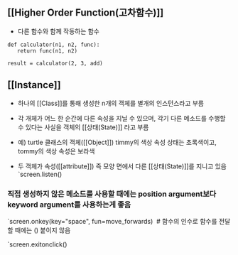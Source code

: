 
## [[Higher Order Function(고차함수)]]

- 다른 함수와 함께 작동하는 함수
```
def calculator(n1, n2, func):
   return func(n1, n2)

result = calculator(2, 3, add)
```


## [[Instance]]

- 하나의 [[Class]]를 통해 생성한 n개의 객체를 별개의 인스턴스라고 부름
- 각 개체가 어느 한 순간에 다른 속성을 지닐 수 있으며, 각기 다른 메소드를 수행할 수 있다는 사실을 객체의 [[상태(State)]] 라고 부름

-  예) turtle 클래스의 객체([[Object]]) timmy의 색상 속성 상태는 초록색이고, tommy의 색상 속성은 보라색

- 두 객체가 속성([[attribute]]) 즉 모양 면에서 다른 [[상태(State)]]를 지니고 있음
`screen.listen()


### 직접 생성하지 않은 메소드를 사용할 때에는 position argument보다 keyword argument를 사용하는게 좋음

`screen.onkey(key="space", fun=move_forwards)  # 함수의 인수로 함수를 전달할 때에는 () 붙이지 않음


`screen.exitonclick()